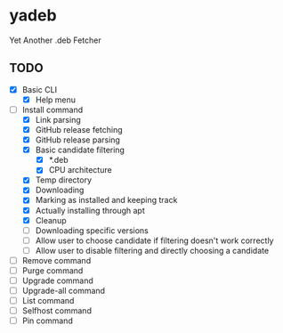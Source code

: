 # yadeb
Yet Another .deb Fetcher

## TODO

- [X] Basic CLI
    - [X] Help menu
- [ ] Install command
    - [X] Link parsing
    - [X] GitHub release fetching
    - [X] GitHub release parsing
    - [X] Basic candidate filtering
        - [X] *.deb
        - [X] CPU architecture
    - [X] Temp directory
    - [X] Downloading
    - [X] Marking as installed and keeping track
    - [X] Actually installing through apt
    - [X] Cleanup
    - [ ] Downloading specific versions
    - [ ] Allow user to choose candidate if filtering doesn't work correctly
    - [ ] Allow user to disable filtering and directly choosing a candidate
- [ ] Remove command
- [ ] Purge command
- [ ] Upgrade command
- [ ] Upgrade-all command
- [ ] List command
- [ ] Selfhost command
- [ ] Pin command